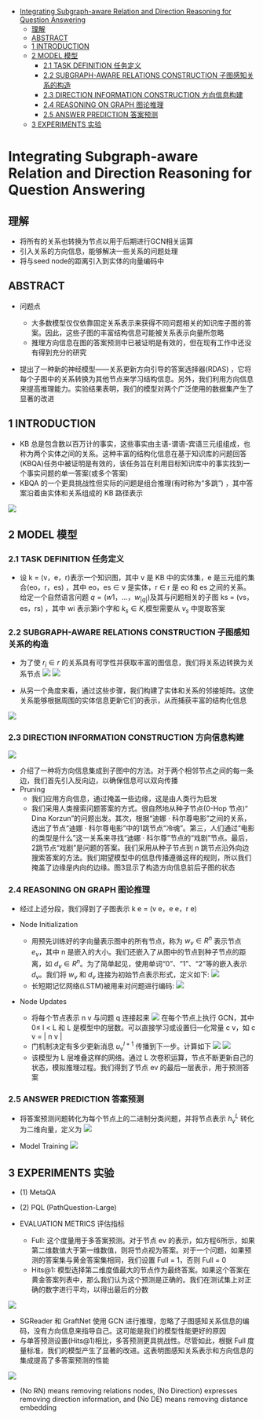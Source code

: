 <!-- TOC -->

- [Integrating Subgraph-aware Relation and Direction Reasoning for Question Answering](#integrating-subgraph-aware-relation-and-direction-reasoning-for-question-answering)
  - [理解](#理解)
  - [ABSTRACT](#abstract)
  - [1 INTRODUCTION](#1-introduction)
  - [2 MODEL 模型](#2-model-模型)
    - [2.1 TASK DEFINITION 任务定义](#21-task-definition-任务定义)
    - [2.2 SUBGRAPH-AWARE RELATIONS CONSTRUCTION 子图感知关系的构造](#22-subgraph-aware-relations-construction-子图感知关系的构造)
    - [2.3 DIRECTION INFORMATION CONSTRUCTION 方向信息构建](#23-direction-information-construction-方向信息构建)
    - [2.4 REASONING ON GRAPH 图论推理](#24-reasoning-on-graph-图论推理)
    - [2.5 ANSWER PREDICTION 答案预测](#25-answer-prediction-答案预测)
  - [3 EXPERIMENTS 实验](#3-experiments-实验)

<!-- /TOC -->
# Integrating Subgraph-aware Relation and Direction Reasoning for Question Answering

## 理解
- 将所有的关系也转换为节点以用于后期进行GCN相关运算
- 引入关系的方向信息，能够解决一些关系的问题处理
- 将与seed node的距离引入到实体的向量编码中

## ABSTRACT
- 问题点
  - 大多数模型仅仅依靠固定关系表示来获得不同问题相关的知识库子图的答案。因此，这些子图的丰富结构信息可能被关系表示向量所忽略
  - 推理方向信息在图的答案预测中已被证明是有效的，但在现有工作中还没有得到充分的研究

- 提出了一种新的神经模型——关系更新方向引导的答案选择器(RDAS) ，它将每个子图中的关系转换为其他节点来学习结构信息。另外，我们利用方向信息来提高推理能力。实验结果表明，我们的模型对两个广泛使用的数据集产生了显著的改进

## 1 INTRODUCTION 
- KB 总是包含数以百万计的事实，这些事实由主语-谓语-宾语三元组组成，也称为两个实体之间的关系。这种丰富的结构化信息在基于知识库的问题回答(KBQA)任务中被证明是有效的，该任务旨在利用目标知识库中的事实找到一个事实问题的单一答案(或多个答案)
- KBQA 的一个更具挑战性但实际的问题是组合推理(有时称为“多跳”) ，其中答案沿着由实体和关系组成的 KB 路径表示

![](../../../../source/images/37160320213703030416.png)

## 2 MODEL 模型
### 2.1 TASK DEFINITION 任务定义
- 设 k = (v，e，r)表示一个知识图，其中 v 是 KB 中的实体集，e 是三元组的集合(eo，r，es) ，其中 eo，es ∈ v 是实体，r ∈ r 是 eo 和 es 之间的关系。给定一个自然语言问题 $q = (w1，...，w_|q|)$及其与问题相关的子图 ks = (vs，es，rs) ，其中 wi 表示第i个字和 $k_s \in K$,模型需要从 $v_s$ 中提取答案

### 2.2 SUBGRAPH-AWARE RELATIONS CONSTRUCTION 子图感知关系的构造
- 为了使 $r_i ∈ r$ 的关系具有可学性并获取丰富的图信息，我们将关系边转换为关系节点
![](../../../../source/images/28160320212803390416.png)
![](../../../../source/images/57160320215703390416.png)

- 从另一个角度来看，通过这些步骤，我们构建了实体和关系的邻接矩阵。这使关系能够根据周围的实体信息更新它们的表示，从而捕获丰富的结构化信息

![](../../../../source/images/13160320211303430416.png)

### 2.3 DIRECTION INFORMATION CONSTRUCTION 方向信息构建
![](../../../../source/images/39160320213903430416.png)

- 介绍了一种将方向信息集成到子图中的方法。对于两个相邻节点之间的每一条边，我们首先引入反向边，以确保信息可以双向传播
- Pruning
  - 我们应用方向信息，通过掩盖一些边缘，这是由人类行为启发
  - 我们采用人类搜索问题答案的方式。很自然地从种子节点(0-Hop 节点)“ Dina Korzun”的问题出发。其次，根据“迪娜 · 科尔尊电影”之间的关系，选出了节点“迪娜 · 科尔尊电影”中的1跳节点“冷魂”。第三，人们通过“电影的类型是什么”这一关系来寻找“迪娜 · 科尔尊”节点的“戏剧”节点。最后，2跳节点“戏剧”是问题的答案。我们采用从种子节点到 n 跳节点沿外向边搜索答案的方法。我们期望模型中的信息传播遵循这样的规则，所以我们掩盖了边缘是内向的边缘。图3显示了构造方向信息前后子图的状态

### 2.4 REASONING ON GRAPH 图论推理
- 经过上述分段，我们得到了子图表示 k e = (v e，e e，r e)
- Node Initialization
  - 用预先训练好的字向量表示图中的所有节点，称为 $w_v ∈ R^n$ 表示节点 $e_v$，其中 n 是嵌入的大小。我们还嵌入了从图中的节点到种子节点的距离，如 $d_v ∈ R^n$。为了简单起见，使用单词“0”、“1”、“2”等的嵌入表示 $d_v$。我们将 $w_v$ 和 $d_v$ 连接为初始节点表示形式，定义如下:
  ![](../../../../source/images/16170320211603160417.png)
  - 长短期记忆网络(LSTM)被用来对问题进行编码:
  ![](../../../../source/images/01170320210103310417.png)

- Node Updates
  - 将每个节点表示 n v 与问题 q 连接起来
  ![](../../../../source/images/09170320210903330417.png)
  在每个节点上执行 GCN，其中0≤ l < L 和 L 是模型中的层数。可以直接学习或设置归一化常量 c v，如 c v = | n v |
  - 门机制决定有多少更新消息 $u_v^{l+1}$ 传播到下一步。计算如下
  ![](../../../../source/images/02170320210203370417.png)
  ![](../../../../source/images/41170320214103370417.png)
  - 该模型为 L 层堆叠这样的网络。通过 L 次卷积运算，节点不断更新自己的状态，模拟推理过程。我们得到了节点 ev 的最后一层表示，用于预测答案

### 2.5 ANSWER PREDICTION 答案预测
- 将答案预测问题转化为每个节点上的二进制分类问题，并将节点表示 $h^L_v$ 转化为二维向量，定义为
![](../../../../source/images/26170320212603410417.png)

- Model Training
![](../../../../source/images/28170320212803420417.png)

## 3 EXPERIMENTS 实验
- (1) MetaQA 
- (2) PQL (PathQuestion-Large)

- EVALUATION METRICS 评估指标
  - Full: 这个度量用于多答案预测。对于节点 ev 的表示，如方程6所示，如果第二维数值大于第一维数值，则将节点视为答案。对于一个问题，如果预测的答案集与黄金答案集相同，我们设置 Full = 1，否则 Full = 0
  - Hits@1: 模型选择第二维度值最大的节点作为最终答案。如果这个答案在黄金答案列表中，那么我们认为这个预测是正确的。我们在测试集上对正确的数字进行平均，以得出最后的分数

![](../../../../source/images/59170320215903450417.png)

- SGReader 和 GraftNet 使用 GCN 进行推理，忽略了子图感知关系信息的编码，没有方向信息来指导自己。这可能是我们的模型性能更好的原因
- 与单答预测设置(Hits@1)相比，多答预测更具挑战性。尽管如此，根据 Full 度量标准，我们的模型产生了显著的改进。这表明图感知关系表示和方向信息的集成提高了多答案预测的性能

![](../../../../source/images/52170320215203490417.png)
- (No RN) means removing relations nodes, (No Direction) expresses removing direction information, and (No DE) means removing distance embedding